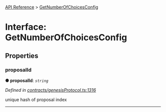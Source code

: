 [API Reference](../README.md) > [GetNumberOfChoicesConfig](../interfaces/GetNumberOfChoicesConfig.md)



# Interface: GetNumberOfChoicesConfig


## Properties
<a id="proposalId"></a>

###  proposalId

**●  proposalId**:  *`string`* 

*Defined in [contracts/genesisProtocol.ts:1316](https://github.com/daostack/arc.js/blob/616f6e7/lib/contracts/genesisProtocol.ts#L1316)*



unique hash of proposal index




___


